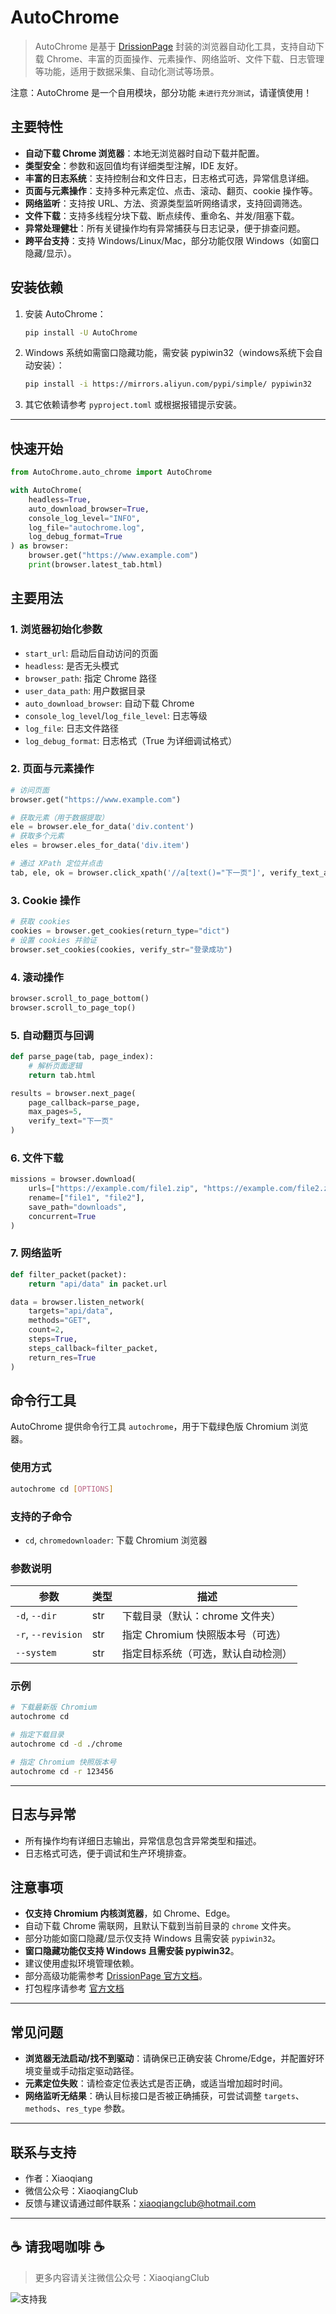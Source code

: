 # AutoChrome

> AutoChrome 是基于 [DrissionPage](https://drissionpage.cn/) 封装的浏览器自动化工具，支持自动下载 Chrome、丰富的页面操作、元素操作、网络监听、文件下载、日志管理等功能，适用于数据采集、自动化测试等场景。

注意：AutoChrome 是一个自用模块，部分功能 `未进行充分测试`，请谨慎使用！

## 主要特性

- **自动下载 Chrome 浏览器**：本地无浏览器时自动下载并配置。
- **类型安全**：参数和返回值均有详细类型注解，IDE 友好。
- **丰富的日志系统**：支持控制台和文件日志，日志格式可选，异常信息详细。
- **页面与元素操作**：支持多种元素定位、点击、滚动、翻页、cookie 操作等。
- **网络监听**：支持按 URL、方法、资源类型监听网络请求，支持回调筛选。
- **文件下载**：支持多线程分块下载、断点续传、重命名、并发/阻塞下载。
- **异常处理健壮**：所有关键操作均有异常捕获与日志记录，便于排查问题。
- **跨平台支持**：支持 Windows/Linux/Mac，部分功能仅限 Windows（如窗口隐藏/显示）。

## 安装依赖

1. 安装 AutoChrome：
   ```bash
   pip install -U AutoChrome
   ```
2. Windows 系统如需窗口隐藏功能，需安装 pypiwin32（windows系统下会自动安装）：
   ```bash
   pip install -i https://mirrors.aliyun.com/pypi/simple/ pypiwin32
   ```
3. 其它依赖请参考 `pyproject.toml` 或根据报错提示安装。

---

## 快速开始

```python
from AutoChrome.auto_chrome import AutoChrome

with AutoChrome(
    headless=True,
    auto_download_browser=True,
    console_log_level="INFO",
    log_file="autochrome.log",
    log_debug_format=True
) as browser:
    browser.get("https://www.example.com")
    print(browser.latest_tab.html)
```

## 主要用法

### 1. 浏览器初始化参数

- `start_url`: 启动后自动访问的页面
- `headless`: 是否无头模式
- `browser_path`: 指定 Chrome 路径
- `user_data_path`: 用户数据目录
- `auto_download_browser`: 自动下载 Chrome
- `console_log_level`/`log_file_level`: 日志等级
- `log_file`: 日志文件路径
- `log_debug_format`: 日志格式（True 为详细调试格式）

### 2. 页面与元素操作

```python
# 访问页面
browser.get("https://www.example.com")

# 获取元素（用于数据提取）
ele = browser.ele_for_data('div.content')
# 获取多个元素
eles = browser.eles_for_data('div.item')

# 通过 XPath 定位并点击
tab, ele, ok = browser.click_xpath('//a[text()="下一页"]', verify_text_appear="下一页")
```

### 3. Cookie 操作

```python
# 获取 cookies
cookies = browser.get_cookies(return_type="dict")
# 设置 cookies 并验证
browser.set_cookies(cookies, verify_str="登录成功")
```

### 4. 滚动操作

```python
browser.scroll_to_page_bottom()
browser.scroll_to_page_top()
```

### 5. 自动翻页与回调

```python
def parse_page(tab, page_index):
    # 解析页面逻辑
    return tab.html

results = browser.next_page(
    page_callback=parse_page,
    max_pages=5,
    verify_text="下一页"
)
```

### 6. 文件下载

```python
missions = browser.download(
    urls=["https://example.com/file1.zip", "https://example.com/file2.zip"],
    rename=["file1", "file2"],
    save_path="downloads",
    concurrent=True
)
```

### 7. 网络监听

```python
def filter_packet(packet):
    return "api/data" in packet.url

data = browser.listen_network(
    targets="api/data",
    methods="GET",
    count=2,
    steps=True,
    steps_callback=filter_packet,
    return_res=True
)
```

## 命令行工具

AutoChrome 提供命令行工具 `autochrome`，用于下载绿色版 Chromium 浏览器。

### 使用方式

```bash
autochrome cd [OPTIONS]
```

### 支持的子命令

- `cd`, `chromedownloader`: 下载 Chromium 浏览器

### 参数说明

| 参数               | 类型 | 描述                               |
| ------------------ | ---- | ---------------------------------- |
| `-d`, `--dir`      | str  | 下载目录（默认：chrome 文件夹）    |
| `-r`, `--revision` | str  | 指定 Chromium 快照版本号（可选）   |
| `--system`         | str  | 指定目标系统（可选，默认自动检测） |

### 示例

```bash
# 下载最新版 Chromium
autochrome cd

# 指定下载目录
autochrome cd -d ./chrome

# 指定 Chromium 快照版本号
autochrome cd -r 123456
```

---

## 日志与异常

- 所有操作均有详细日志输出，异常信息包含异常类型和描述。
- 日志格式可选，便于调试和生产环境排查。

## 注意事项

- **仅支持 Chromium 内核浏览器**，如 Chrome、Edge。
- 自动下载 Chrome 需联网，且默认下载到当前目录的 `chrome` 文件夹。
- 部分功能如窗口隐藏/显示仅支持 Windows 且需安装 `pypiwin32`。
- **窗口隐藏功能仅支持 Windows 且需安装 pypiwin32**。
- 建议使用虚拟环境管理依赖。
- 部分高级功能需参考 [DrissionPage 官方文档](https://drissionpage.cn/)。
- 打包程序请参考 [官方文档](https://drissionpage.cn/advance/packaging)

---

## 常见问题

- **浏览器无法启动/找不到驱动**：请确保已正确安装 Chrome/Edge，并配置好环境变量或手动指定驱动路径。
- **元素定位失败**：请检查定位表达式是否正确，或适当增加超时时间。
- **网络监听无结果**：确认目标接口是否被正确捕获，可尝试调整 `targets`、`methods`、`res_type` 参数。

---

## 联系与支持

- 作者：Xiaoqiang
- 微信公众号：XiaoqiangClub
- 反馈与建议请通过邮件联系：xiaoqiangclub@hotmail.com

---

## ☕ 请我喝咖啡 ☕

> 更多内容请关注微信公众号：XiaoqiangClub

![支持我](https://gitee.com/xiaoqiangclub/xiaoqiangapps/raw/master/images/xiaoqiangclub_ad.png)

